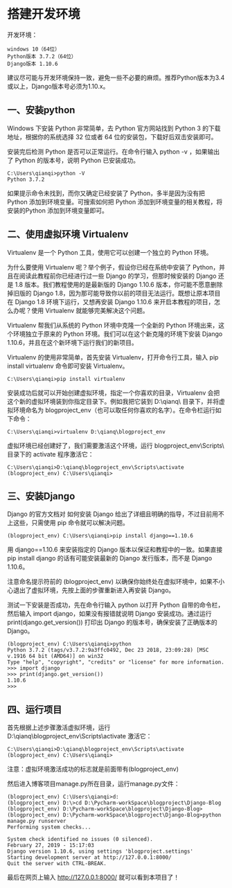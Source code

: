 # 搭建开发环境
开发环境：
~~~
windows 10（64位）
Python版本 3.7.2（64位）
Django版本 1.10.6
~~~
建议尽可能与开发环境保持一致，避免一些不必要的麻烦。推荐Python版本为3.4或以上，Django版本号必须为1.10.x。
&nbsp;     

## 一、安装python

Windows 下安装 Python 非常简单，去 Python 官方网站找到 Python 3 的下载地址，根据你的系统选择 32 位或者 64 位的安装包，下载好后双击安装即可。

安装完后检测 Python 是否可以正常运行。在命令行输入 python -v ，如果输出了 Python 的版本号，说明 Python 已安装成功。
~~~
C:\Users\qianqi>python -V
Python 3.7.2
~~~
如果提示命令未找到，而你又确定已经安装了 Python，多半是因为没有把 Python 添加到环境变量。可搜索如何把 Python 添加到环境变量的相关教程，将安装的Python 添加到环境变量即可。

 
## 二、使用虚拟环境 Virtualenv

Virtualenv 是一个 Python 工具，使用它可以创建一个独立的 Python 环境。

为什么要使用 Virtualenv 呢？举个例子，假设你已经在系统中安装了 Python，并且在阅读此教程前你已经进行过一些 Django 的学习，但那时候安装的 Django 还是 1.8 版本。我们教程使用的是最新版的 Django 1.10.6 版本，你可能不愿意删除掉旧版的 Django 1.8，因为那可能导致你以前的项目无法运行。既想让原本项目在 Django 1.8 环境下运行，又想再安装 Django 1.10.6 来开启本教程的项目，怎么办呢？使用 Virtualenv 就能够完美解决这个问题。

Virtualenv 帮我们从系统的 Python 环境中克隆一个全新的 Python 环境出来，这个环境独立于原来的 Python 环境。我们可以在这个新克隆的环境下安装 Django 1.10.6，并且在这个新环境下运行我们的新项目。

Virtualenv 的使用非常简单，首先安装 Virtualenv，打开命令行工具，输入 pip install virtualenv 命令即可安装 Virtualenv。
~~~
C:\Users\qianqi>pip install virtualenv
~~~
安装成功后就可以开始创建虚拟环境，指定一个你喜欢的目录，Virtualenv 会把这个新的虚拟环境装到你指定目录下。例如我把它装到 D:\qianq\ 目录下，并将虚拟环境命名为 blogproject_env（也可以取任何你喜欢的名字）。在命令栏运行如下命令：
~~~
C:\Users\qianqi>virtualenv D:\qianq\blogproject_env
~~~
虚拟环境已经创建好了，我们需要激活这个环境，运行 blogproject_env\Scripts\ 目录下的 activate 程序激活它：
~~~
C:\Users\qianqi>D:\qianq\blogproject_env\Scripts\activate
(blogproject_env) C:\Users\qianqi>
~~~

## 三、安装Django

Django 的官方文档对 如何安装 Django 给出了详细且明确的指导，不过目前用不上这些，只需使用 pip 命令就可以解决问题。
~~~
(blogproject_env) C:\Users\qianqi>pip install django==1.10.6
~~~
用 django==1.10.6 来安装指定的 Django 版本以保证和教程中的一致。如果直接 pip install django 的话有可能安装最新的 Django 发行版本，而不是 Django 1.10.6。

注意命名提示符前的 (blogproject_env) 以确保你始终处在虚拟环境中，如果不小心退出了虚拟环境，先按上面的步骤重新进入再安装 Django。

测试一下安装是否成功，先在命令行输入 python 以打开 Python 自带的命令栏，然后输入 import django，如果没有报错就说明 Django 安装成功。通过运行 print(django.get_version()) 打印出 Django 的版本号，确保安装了正确版本的 Django。
~~~
(blogproject_env) C:\Users\qianqi>python
Python 3.7.2 (tags/v3.7.2:9a3ffc0492, Dec 23 2018, 23:09:28) [MSC v.1916 64 bit (AMD64)] on win32
Type "help", "copyright", "credits" or "license" for more information.
>>> import django
>>> print(django.get_version())
1.10.6
>>>
~~~

## 四、运行项目

首先根据上述步骤激活虚拟环境，运行 D:\qianq\blogproject_env\Scripts\activate 激活它：
~~~
C:\Users\qianqi>D:\qianq\blogproject_env\Scripts\activate
(blogproject_env) C:\Users\qianqi>
~~~
注意：虚拟环境激活成功的标志就是前面带有(blogproject_env)

然后进入博客项目manage.py所在目录，运行manage.py文件：
~~~
(blogproject_env) C:\Users\qianqi>d:
(blogproject_env) D:\>cd D:\Pycharm-workSpace\blogproject\Django-Blog
(blogproject_env) D:\Pycharm-workSpace\blogproject\Django-Blog>
(blogproject_env) D:\Pycharm-workSpace\blogproject\Django-Blog>python manage.py runserver
Performing system checks...

System check identified no issues (0 silenced).
February 27, 2019 - 15:17:03
Django version 1.10.6, using settings 'blogproject.settings'
Starting development server at http://127.0.0.1:8000/
Quit the server with CTRL-BREAK.
~~~

最后在网页上输入 http://127.0.0.1:8000/ 就可以看到本项目了！